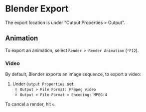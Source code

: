# Blender Export

The export location is under "Output Properties > Output".

## Animation

To export an animation, select `Render > Render Animation` (`⌃F12`).

### Video

By default, Blender exports an image sequence, to export a video:

1. Under `Output Properties`, set:
    - `Output > File Format: FFmpeg video`
    - `Output > File Format > Encoding: MPEG-4`

To cancel a render, hit `⎋`.
